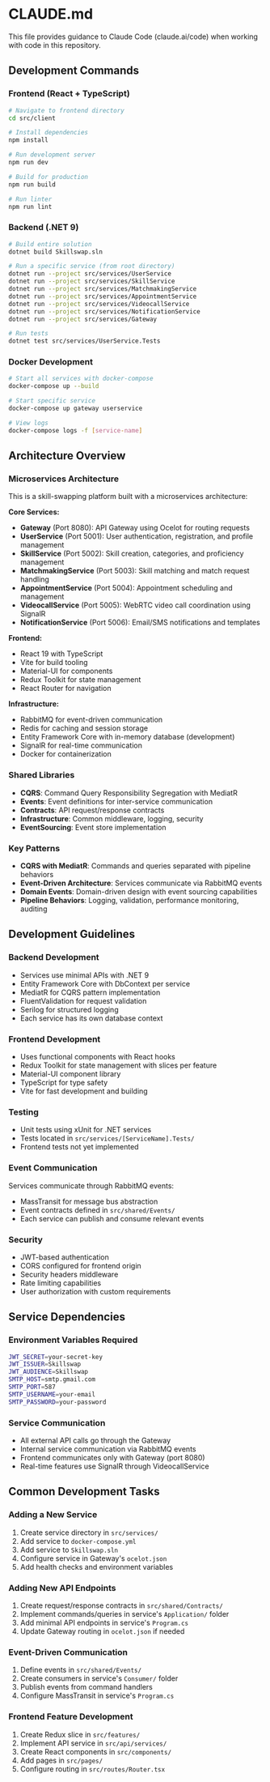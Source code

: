 # CLAUDE.md

This file provides guidance to Claude Code (claude.ai/code) when working with code in this repository.

## Development Commands

### Frontend (React + TypeScript)
```bash
# Navigate to frontend directory
cd src/client

# Install dependencies
npm install

# Run development server
npm run dev

# Build for production
npm run build

# Run linter
npm run lint
```

### Backend (.NET 9)
```bash
# Build entire solution
dotnet build Skillswap.sln

# Run a specific service (from root directory)
dotnet run --project src/services/UserService
dotnet run --project src/services/SkillService
dotnet run --project src/services/MatchmakingService
dotnet run --project src/services/AppointmentService
dotnet run --project src/services/VideocallService
dotnet run --project src/services/NotificationService
dotnet run --project src/services/Gateway

# Run tests
dotnet test src/services/UserService.Tests
```

### Docker Development
```bash
# Start all services with docker-compose
docker-compose up --build

# Start specific service
docker-compose up gateway userservice

# View logs
docker-compose logs -f [service-name]
```

## Architecture Overview

### Microservices Architecture
This is a skill-swapping platform built with a microservices architecture:

**Core Services:**
- **Gateway** (Port 8080): API Gateway using Ocelot for routing requests
- **UserService** (Port 5001): User authentication, registration, and profile management
- **SkillService** (Port 5002): Skill creation, categories, and proficiency management
- **MatchmakingService** (Port 5003): Skill matching and match request handling
- **AppointmentService** (Port 5004): Appointment scheduling and management
- **VideocallService** (Port 5005): WebRTC video call coordination using SignalR
- **NotificationService** (Port 5006): Email/SMS notifications and templates

**Frontend:**
- React 19 with TypeScript
- Vite for build tooling
- Material-UI for components
- Redux Toolkit for state management
- React Router for navigation

**Infrastructure:**
- RabbitMQ for event-driven communication
- Redis for caching and session storage
- Entity Framework Core with in-memory database (development)
- SignalR for real-time communication
- Docker for containerization

### Shared Libraries
- **CQRS**: Command Query Responsibility Segregation with MediatR
- **Events**: Event definitions for inter-service communication
- **Contracts**: API request/response contracts
- **Infrastructure**: Common middleware, logging, security
- **EventSourcing**: Event store implementation

### Key Patterns
- **CQRS with MediatR**: Commands and queries separated with pipeline behaviors
- **Event-Driven Architecture**: Services communicate via RabbitMQ events
- **Domain Events**: Domain-driven design with event sourcing capabilities
- **Pipeline Behaviors**: Logging, validation, performance monitoring, auditing

## Development Guidelines

### Backend Development
- Services use minimal APIs with .NET 9
- Entity Framework Core with DbContext per service
- MediatR for CQRS pattern implementation
- FluentValidation for request validation
- Serilog for structured logging
- Each service has its own database context

### Frontend Development
- Uses functional components with React hooks
- Redux Toolkit for state management with slices per feature
- Material-UI component library
- TypeScript for type safety
- Vite for fast development and building

### Testing
- Unit tests using xUnit for .NET services
- Tests located in `src/services/[ServiceName].Tests/`
- Frontend tests not yet implemented

### Event Communication
Services communicate through RabbitMQ events:
- MassTransit for message bus abstraction
- Event contracts defined in `src/shared/Events/`
- Each service can publish and consume relevant events

### Security
- JWT-based authentication
- CORS configured for frontend origin
- Security headers middleware
- Rate limiting capabilities
- User authorization with custom requirements

## Service Dependencies

### Environment Variables Required
```bash
JWT_SECRET=your-secret-key
JWT_ISSUER=Skillswap
JWT_AUDIENCE=Skillswap
SMTP_HOST=smtp.gmail.com
SMTP_PORT=587
SMTP_USERNAME=your-email
SMTP_PASSWORD=your-password
```

### Service Communication
- All external API calls go through the Gateway
- Internal service communication via RabbitMQ events
- Frontend communicates only with Gateway (port 8080)
- Real-time features use SignalR through VideocallService

## Common Development Tasks

### Adding a New Service
1. Create service directory in `src/services/`
2. Add service to `docker-compose.yml`
3. Add service to `Skillswap.sln`
4. Configure service in Gateway's `ocelot.json`
5. Add health checks and environment variables

### Adding New API Endpoints
1. Create request/response contracts in `src/shared/Contracts/`
2. Implement commands/queries in service's `Application/` folder
3. Add minimal API endpoints in service's `Program.cs`
4. Update Gateway routing in `ocelot.json` if needed

### Event-Driven Communication
1. Define events in `src/shared/Events/`
2. Create consumers in service's `Consumer/` folder
3. Publish events from command handlers
4. Configure MassTransit in service's `Program.cs`

### Frontend Feature Development
1. Create Redux slice in `src/features/`
2. Implement API service in `src/api/services/`
3. Create React components in `src/components/`
4. Add pages in `src/pages/`
5. Configure routing in `src/routes/Router.tsx`